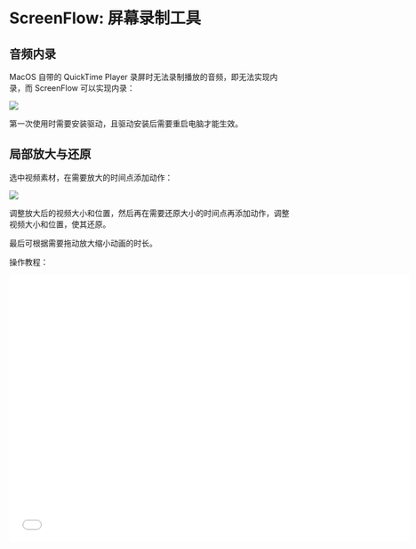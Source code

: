 # ScreenFlow: 屏幕录制工具

## 音频内录

MacOS 自带的 QuickTime Player 录屏时无法录制播放的音频，即无法实现内录，而 ScreenFlow 可以实现内录：

![](https://image-host-1251893006.cos.ap-chengdu.myqcloud.com/2025%2F03%2F13%2F20250313101926.png)

第一次使用时需要安装驱动，且驱动安装后需要重启电脑才能生效。

## 局部放大与还原

选中视频素材，在需要放大的时间点添加动作：

![](https://image-host-1251893006.cos.ap-chengdu.myqcloud.com/2025%2F03%2F13%2F20250313103124.png)

调整放大后的视频大小和位置，然后再在需要还原大小的时间点再添加动作，调整视频大小和位置，使其还原。

最后可根据需要拖动放大缩小动画的时长。

操作教程：

<iframe height="480" width="720" src="//player.bilibili.com/player.html?isOutside=true&aid=114152999751370&bvid=BV11mQcYnEXX&cid=28838397328&p=1" scrolling="no" border="0" frameborder="no" framespacing="0" allowfullscreen="true"></iframe>
